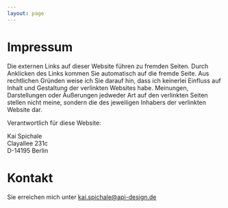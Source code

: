 ```yaml
---
layout: page
---
```

# Impressum
Die externen Links auf dieser Website führen zu fremden Seiten. Durch Anklicken des Links kommen Sie automatisch auf die fremde Seite. Aus rechtlichen Gründen weise ich Sie darauf hin, dass ich keinerlei Einfluss auf Inhalt und Gestaltung der verlinkten Websites habe. Meinungen, Darstellungen oder Äußerungen jedweder Art auf den verlinkten Seiten stellen nicht meine, sondern die des jeweiligen Inhabers der verlinkten Website dar.

Verantwortlich für diese Website:

Kai Spichale<br />
Clayallee 231c<br />
D-14195 Berlin<br />

# Kontakt
Sie erreichen mich unter [kai.spichale@api-design.de](mailto:kai.spichale@api-design.de)
